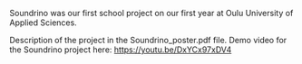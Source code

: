 Soundrino was our first school project on our first year at Oulu University of Applied Sciences.

Description of the project in the Soundrino_poster.pdf file.
Demo video for the Soundrino project here: https://youtu.be/DxYCx97xDV4
